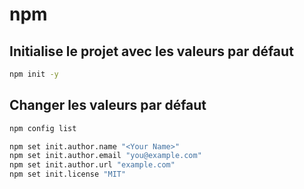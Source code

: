 npm
===

Initialise le projet avec les valeurs par défaut
------------------------------------------------

```bash
npm init -y
```

Changer les valeurs par défaut
------------------------------

```bash
npm config list

npm set init.author.name "<Your Name>"
npm set init.author.email "you@example.com"
npm set init.author.url "example.com"
npm set init.license "MIT"
```